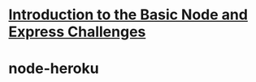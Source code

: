 # [Introduction to the Basic Node and Express Challenges](https://www.freecodecamp.org/learn/apis-and-microservices/basic-node-and-express/)
# node-heroku
